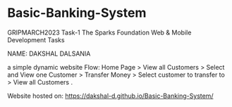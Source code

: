 # Basic-Banking-System
GRIPMARCH2023
Task-1 The Sparks Foundation
Web & Mobile Development Tasks

NAME: DAKSHAL DALSANIA

a simple dynamic website
Flow: Home Page > View all Customers > Select and View one 
Customer > Transfer Money > Select customer to transfer to > 
View all Customers . 


Website hosted on: https://dakshal-d.github.io/Basic-Banking-System/
